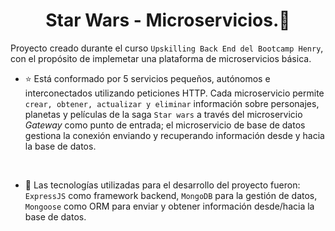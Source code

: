  <h1 align="center">Star Wars - Microservicios.🌌 </h1>


Proyecto creado durante el curso ```Upskilling Back End del Bootcamp Henry```, con el propósito de implemetar una plataforma de microservicios básica. 


* ⭐ Está conformado por 5 servicios pequeños, autónomos e interconectados utilizando peticiones HTTP. Cada microservicio permite ```crear, obtener, actualizar y eliminar``` información sobre personajes, planetas
y películas de la saga ```Star wars``` a través del microservicio _Gateway_ como punto de entrada; el microservicio de base de datos gestiona la conexión enviando y recuperando información desde y hacia la base de datos.

 <br />

* 🤖 Las tecnologías utilizadas para el desarrollo del proyecto fueron: ```ExpressJS``` como framework backend, ```MongoDB``` para la gestión de datos, ```Mongoose``` como ORM para enviar y obtener información desde/hacia la base de datos.


